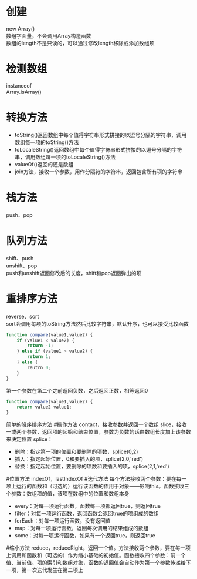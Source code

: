 # 创建

new Array\(\)  
数组字面量，不会调用Array构造函数  
数组的length不是只读的，可以通过修改length移除或添加数组项

# 检测数组

instanceof  
Array.isArray\(\)

# 转换方法

* toString\(\)返回数组中每个值得字符串形式拼接的以逗号分隔的字符串，调用数组每一项的toString\(\)方法
* toLocaleString\(\)返回数组中每个值得字符串形式拼接的以逗号分隔的字符串，调用数组每一项的toLocaleString\(\)方法
* valueOf\(\)返回的还是数组
* join方法，接收一个参数，用作分隔符的字符串，返回包含所有项的字符串

# 栈方法

push、pop

# 队列方法

shift、push  
unshift、pop  
push和unshift返回修改后的长度，shift和pop返回弹出的项

# 重排序方法

reverse、sort  
sort会调用每项的toString方法然后比较字符串，默认升序，也可以接受比较函数
```javascript
function compare(value1,value2) {
    if (value1 < value2) {
        return -1;
    } else if (value1 > value2) {
        return 1;
    } else {
        reutrn 0;
    }
}
```
第一个参数在第二个之前返回负数，之后返回正数，相等返回0
```javascript
function compare(value1,value2) {
    return value2-value1;
}
```
简单的降序排序方法
#操作方法
contact，接收参数并返回一个数组
slice，接收一或两个参数，返回项的起始和结束位置，参数为负数的话由数组长度加上该参数来决定位置
splice：
*    删除：指定第一项的位置和要删除的项数，splice(0,2)
*    插入：指定起始位置，0和要插入的项，splice(2,0,'red')
*    替换：指定起始位置，要删除的项数和要插入的项，splice(2,1,'red')

#位置方法
indexOf，lastIndexOf
#迭代方法
每个方法接收两个参数：要在每一项上运行的函数和（可选的）运行该函数的作用于对象——影响this。函数接收三个参数：数组项的值，该项在数组中的位置和数组本身
*    every：对每一项运行函数，函数每一项都返回true，则返回true
*    filter：对每一项运行函数，返回函数会返回true的项组成的数组
*    forEach：对每一项运行函数，没有返回值
*    map：对每一项运行函数，返回每次调用的结果组成的数组
*    some：对每一项运行函数，如果有一个返回true，则返回true

#缩小方法
reduce，reduceRight，返回一个值。方法接收两个参数，要在每一项上调用和函数和（可选的）作为缩小基础的初始值。函数接收四个参数：前一个值、当前值、项的索引和数组对象，函数的返回值会自动作为第一个参数传递给下一项，第一次迭代发生在第二项上
